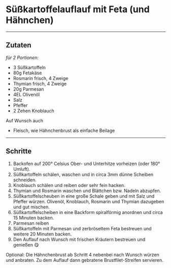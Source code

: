 # Süßkartoffelauflauf mit Feta (und Hähnchen)

---
## Zutaten
*für 2 Portionen:*
* 3 Süßkartoffeln
* 80g Fetakäse
* Rosmarin frisch, 4 Zweige
* Thymian frisch, 4 Zweige
* 20g Parmesan
* 4EL Olivenöl
* Salz
* Pfeffer
* 2 Zehen Knoblauch

Auf Wunsch auch
* Fleisch, wie Hähnchenbrust als einfache Beilage

---

## Schritte

1. Backofen auf 200° Celsius Ober- und Unterhitze vorheizen (oder 180° Umluft).
2. Süßkartoffeln schälen, waschen und in circa 3mm dünne Scheiben schneiden.
3. Knoblauch schälen und reiben oder sehr fein hacken.
4. Thymian und Rosmarin waschen und Blättchen bzw. Nadeln abzupfen.
5. Süßkartoffelscheuben in eine große Schale geben und mit Salz und Pfeffer würzen. Olivenöl, Knoblauch, Rosmarin und Thymian dazugeben und gut mischen. 
6. Süßkartoffelscheiben in eine Backform spiralförmig anordnen und circa 15 Minuten backen.
7. Parmesan reiben
8. Süßkartoffeln mit Parmesan und zerbröseltem Feta bestreuen und weitere 20 Minuten backen. 
9. Den Auflauf nach Wunsch mit frischen Kräutern bestreuen und genießen :yum: 

Optional:
Die Hähnchenbrust ab Schritt 4 nebenbei nach Wunsch würzen und anbraten. Zu dem Auflauf dann gebratene Brustfilet-Streifen servieren.
